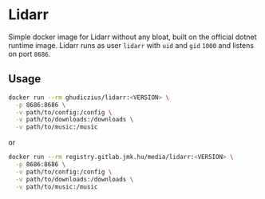 # Lidarr

Simple docker image for Lidarr without any bloat, built on the official dotnet runtime image. Lidarr runs as user `lidarr` with `uid` and `gid` `1000` and listens on port `8686`.

## Usage

```sh
docker run --rm ghudiczius/lidarr:<VERSION> \
  -p 8686:8686 \
  -v path/to/config:/config \
  -v path/to/downloads:/downloads \
  -v path/to/music:/music
```

or

```sh
docker run --rm registry.gitlab.jmk.hu/media/lidarr:<VERSION> \
  -p 8686:8686 \
  -v path/to/config:/config \
  -v path/to/downloads:/downloads \
  -v path/to/music:/music
```
